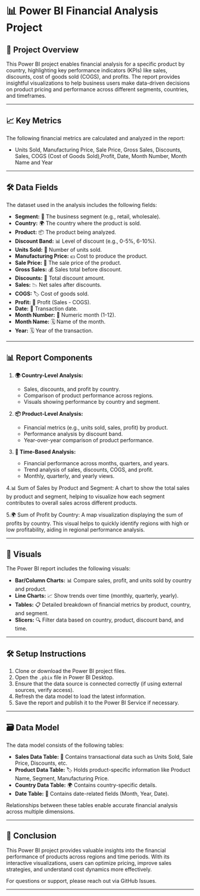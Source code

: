 # 📊 Power BI Financial Analysis Project

## 📝 Project Overview

This Power BI project enables financial analysis for a specific product by country, highlighting key performance indicators (KPIs) like sales, discounts, cost of goods sold (COGS), and profits. The report provides insightful visualizations to help business users make data-driven decisions on product pricing and performance across different segments, countries, and timeframes.

---

## 📈 Key Metrics

The following financial metrics are calculated and analyzed in the report:

- Units Sold, Manufacturing Price, Sale Price, Gross Sales, Discounts, Sales, COGS (Cost of Goods Sold),Profit, Date, Month Number, Month Name and Year

---

## 🛠️ Data Fields

The dataset used in the analysis includes the following fields:

- **Segment:** 🎯 The business segment (e.g., retail, wholesale).
- **Country:** 🌍 The country where the product is sold.
- **Product:** 📦 The product being analyzed.
- **Discount Band:** 📊 Level of discount (e.g., 0-5%, 6-10%).
- **Units Sold:** 🧮 Number of units sold.
- **Manufacturing Price:** 💵 Cost to produce the product.
- **Sale Price:** 💸 The sale price of the product.
- **Gross Sales:** 💰 Sales total before discount.
- **Discounts:** 🎯 Total discount amount.
- **Sales:** 📉 Net sales after discounts.
- **COGS:** 🏷️ Cost of goods sold.
- **Profit:** 💼 Profit (Sales - COGS).
- **Date:** 📅 Transaction date.
- **Month Number:** 🔢 Numeric month (1-12).
- **Month Name:** 🗓️ Name of the month.
- **Year:** 🗓️ Year of the transaction.

---

## 📊 Report Components

1. **🌍 Country-Level Analysis:**
   - Sales, discounts, and profit by country.
   - Comparison of product performance across regions.
   - Visuals showing performance by country and segment.

2. **📦 Product-Level Analysis:**
   - Financial metrics (e.g., units sold, sales, profit) by product.
   - Performance analysis by discount band.
   - Year-over-year comparison of product performance.

3. **📅 Time-Based Analysis:**
   - Financial performance across months, quarters, and years.
   - Trend analysis of sales, discounts, COGS, and profit.
   - Monthly, quarterly, and yearly views.

4.📊 Sum of Sales by Product and Segment:
A chart to show the total sales by product and segment, helping to visualize how each segment contributes to overall sales across different products.

5.🌍 Sum of Profit by Country:
A map visualization displaying the sum of profits by country. This visual helps to quickly identify regions with high or low profitability, aiding in regional performance analysis.

---

## 🎨 Visuals

The Power BI report includes the following visuals:

- **Bar/Column Charts:** 📊 Compare sales, profit, and units sold by country and product.
- **Line Charts:** 📈 Show trends over time (monthly, quarterly, yearly).
- **Tables:** 📋 Detailed breakdown of financial metrics by product, country, and segment.
- **Slicers:** 🔍 Filter data based on country, product, discount band, and time.

---

## 🛠️ Setup Instructions

1. Clone or download the Power BI project files.
2. Open the `.pbix` file in Power BI Desktop.
3. Ensure that the data source is connected correctly (if using external sources, verify access).
4. Refresh the data model to load the latest information.
5. Save the report and publish it to the Power BI Service if necessary.


---

## 🗃️ Data Model

The data model consists of the following tables:

- **Sales Data Table:** 🧾 Contains transactional data such as Units Sold, Sale Price, Discounts, etc.
- **Product Data Table:** 🏷️ Holds product-specific information like Product Name, Segment, Manufacturing Price.
- **Country Data Table:** 🌍 Contains country-specific details.
- **Date Table:** 📅 Contains date-related fields (Month, Year, Date).

Relationships between these tables enable accurate financial analysis across multiple dimensions.



---

## 🚀 Conclusion

This Power BI project provides valuable insights into the financial performance of products across regions and time periods. With its interactive visualizations, users can optimize pricing, improve sales strategies, and understand cost dynamics more effectively.

For questions or support, please reach out via GitHub Issues.

---
